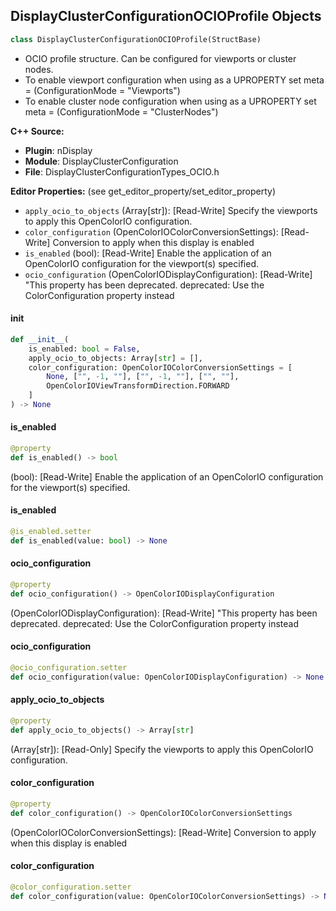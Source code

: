 ## DisplayClusterConfigurationOCIOProfile Objects

```python
class DisplayClusterConfigurationOCIOProfile(StructBase)
```

* OCIO profile structure. Can be configured for viewports or cluster nodes.
* To enable viewport configuration when using as a UPROPERTY set meta = (ConfigurationMode = "Viewports")
* To enable cluster node configuration when using as a UPROPERTY set meta = (ConfigurationMode = "ClusterNodes")

**C++ Source:**

- **Plugin**: nDisplay
- **Module**: DisplayClusterConfiguration
- **File**: DisplayClusterConfigurationTypes_OCIO.h

**Editor Properties:** (see get_editor_property/set_editor_property)

- ``apply_ocio_to_objects`` (Array[str]):  [Read-Write] Specify the viewports to apply this OpenColorIO configuration.
- ``color_configuration`` (OpenColorIOColorConversionSettings):  [Read-Write] Conversion to apply when this display is enabled
- ``is_enabled`` (bool):  [Read-Write] Enable the application of an OpenColorIO configuration for the viewport(s) specified.
- ``ocio_configuration`` (OpenColorIODisplayConfiguration):  [Read-Write] "This property has been deprecated.
  deprecated: Use the ColorConfiguration property instead

<a id="unreal.DisplayClusterConfigurationOCIOProfile.__init__"></a>

#### __init__

```python
def __init__(
    is_enabled: bool = False,
    apply_ocio_to_objects: Array[str] = [],
    color_configuration: OpenColorIOColorConversionSettings = [
        None, ["", -1, ""], ["", -1, ""], ["", ""],
        OpenColorIOViewTransformDirection.FORWARD
    ]
) -> None
```

<a id="unreal.DisplayClusterConfigurationOCIOProfile.is_enabled"></a>

#### is_enabled

```python
@property
def is_enabled() -> bool
```

(bool):  [Read-Write] Enable the application of an OpenColorIO configuration for the viewport(s) specified.

<a id="unreal.DisplayClusterConfigurationOCIOProfile.is_enabled"></a>

#### is_enabled

```python
@is_enabled.setter
def is_enabled(value: bool) -> None
```

<a id="unreal.DisplayClusterConfigurationOCIOProfile.ocio_configuration"></a>

#### ocio_configuration

```python
@property
def ocio_configuration() -> OpenColorIODisplayConfiguration
```

(OpenColorIODisplayConfiguration):  [Read-Write] "This property has been deprecated.
deprecated: Use the ColorConfiguration property instead

<a id="unreal.DisplayClusterConfigurationOCIOProfile.ocio_configuration"></a>

#### ocio_configuration

```python
@ocio_configuration.setter
def ocio_configuration(value: OpenColorIODisplayConfiguration) -> None
```

<a id="unreal.DisplayClusterConfigurationOCIOProfile.apply_ocio_to_objects"></a>

#### apply_ocio_to_objects

```python
@property
def apply_ocio_to_objects() -> Array[str]
```

(Array[str]):  [Read-Only] Specify the viewports to apply this OpenColorIO configuration.

<a id="unreal.DisplayClusterConfigurationOCIOProfile.color_configuration"></a>

#### color_configuration

```python
@property
def color_configuration() -> OpenColorIOColorConversionSettings
```

(OpenColorIOColorConversionSettings):  [Read-Write] Conversion to apply when this display is enabled

<a id="unreal.DisplayClusterConfigurationOCIOProfile.color_configuration"></a>

#### color_configuration

```python
@color_configuration.setter
def color_configuration(value: OpenColorIOColorConversionSettings) -> None
```

<a id="unreal.DisplayClusterConfigurationOCIOConfiguration"></a>